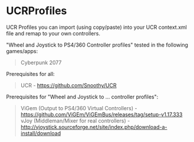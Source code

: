 # UCRProfiles

UCR Profiles you can import (using copy/paste) into your UCR context.xml file and remap to your own controllers.<br/>

"Wheel and Joystick to PS4/360 Controller profiles" tested in the following games/apps:<br/>
>Cyberpunk 2077 <br/>

Prerequisites for all:<br/>
>UCR - https://github.com/Snoothy/UCR

Prerequisites for "Wheel and Joystick to ... controller profiles":<br/>
>ViGem (Output to PS4/360 Virtual Controllers) - https://github.com/ViGEm/ViGEmBus/releases/tag/setup-v1.17.333
<br/>vJoy (Middleman/Mixer for real controllers) - http://vjoystick.sourceforge.net/site/index.php/download-a-install/download
